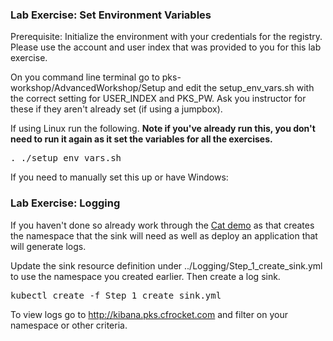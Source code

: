 ### Lab Exercise: Set Environment Variables
Prerequisite: Initialize the environment with your credentials for the registry. Please use the account and user index that was provided to you for this lab exercise.

On you command line terminal go to pks-workshop/AdvancedWorkshop/Setup and edit the setup_env_vars.sh with the correct setting for USER_INDEX and PKS_PW.  Ask you instructor for these if they aren't already set (if using a jumpbox).

If using Linux run the following. **Note if you've already run this, you don't need to run it again as it set the variables for all the exercises.**
<pre>
. ./setup_env_vars.sh
</pre>

If you need to manually set this up or have Windows:
### Lab Exercise: Logging
If you haven't done so already work through the [Cat demo](../PythonHarbor/) as that creates the namespace that the sink will need as well as deploy an application that will generate logs.

Update the sink resource definition under ../Logging/Step_1_create_sink.yml to use the namespace you created earlier.  Then create a log sink.

<pre>
kubectl create -f Step_1_create_sink.yml
</pre>

To view logs go to http://kibana.pks.cfrocket.com and filter on your namespace or other criteria.
